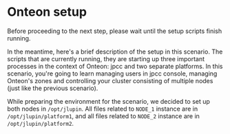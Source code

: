# Onteon setup

Before proceeding to the next step, please wait until the setup scripts finish running.

In the meantime, here's a brief description of the setup in this scenario. The scripts that are currently running, they are starting up three important processes in the context of Onteon: jpcc and two separate platforms. In this scenario, you're going to learn managing users in jpcc console, managing Onteon's zones and controlling your cluster consisting of multiple nodes (just like the previous scenario).

While preparing the environment for the scenario, we decided to set up both nodes in `/opt/jlupin`. All files related to `NODE_1` instance are in `/opt/jlupin/platform1`, and all files related to `NODE_2` instance are in `/opt/jlupin/platform2`.
